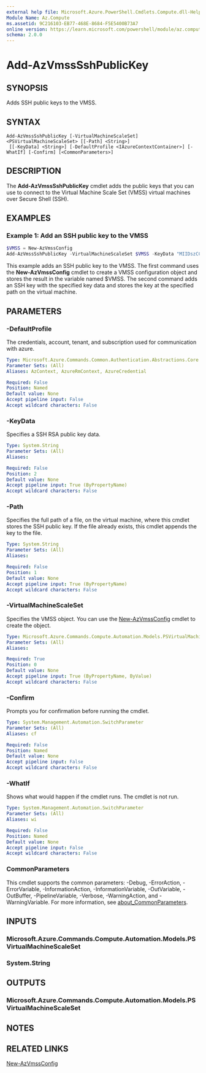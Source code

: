 ```yaml
---
external help file: Microsoft.Azure.PowerShell.Cmdlets.Compute.dll-Help.xml
Module Name: Az.Compute
ms.assetid: 9C216103-EB77-468E-8684-F5E5400B73A7
online version: https://learn.microsoft.com/powershell/module/az.compute/add-azvmsssshpublickey
schema: 2.0.0
---
```


# Add-AzVmssSshPublicKey

## SYNOPSIS
Adds SSH public keys to the VMSS.

## SYNTAX

```
Add-AzVmssSshPublicKey [-VirtualMachineScaleSet] <PSVirtualMachineScaleSet> [[-Path] <String>]
 [[-KeyData] <String>] [-DefaultProfile <IAzureContextContainer>] [-WhatIf] [-Confirm] [<CommonParameters>]
```

## DESCRIPTION
The **Add-AzVmssSshPublicKey** cmdlet adds the public keys that you can use to connect to the Virtual Machine Scale Set (VMSS) virtual machines over Secure Shell (SSH).

## EXAMPLES

### Example 1: Add an SSH public key to the VMSS
```powershell
$VMSS = New-AzVmssConfig
Add-AzVmssSshPublicKey -VirtualMachineScaleSet $VMSS -KeyData "MIIDszCCApugAwIBAgIJALBV9YJCF/tAMA0GCSq12Ib3DQEB21QUAMEUxCzAJBgNV" -Path "/home/admin/.ssh/authorized_keys"
```

This example adds an SSH public key to the VMSS.
The first command uses the **New-AzVmssConfig** cmdlet to create a VMSS configuration object and stores the result in the variable named $VMSS.
The second command adds an SSH key with the specified key data and stores the key at the specified path on the virtual machine.

## PARAMETERS

### -DefaultProfile
The credentials, account, tenant, and subscription used for communication with azure.

```yaml
Type: Microsoft.Azure.Commands.Common.Authentication.Abstractions.Core.IAzureContextContainer
Parameter Sets: (All)
Aliases: AzContext, AzureRmContext, AzureCredential

Required: False
Position: Named
Default value: None
Accept pipeline input: False
Accept wildcard characters: False
```

### -KeyData
Specifies a SSH RSA public key data.

```yaml
Type: System.String
Parameter Sets: (All)
Aliases:

Required: False
Position: 2
Default value: None
Accept pipeline input: True (ByPropertyName)
Accept wildcard characters: False
```

### -Path
Specifies the full path of a file, on the virtual machine, where this cmdlet stores the SSH public key.
If the file already exists, this cmdlet appends the key to the file.

```yaml
Type: System.String
Parameter Sets: (All)
Aliases:

Required: False
Position: 1
Default value: None
Accept pipeline input: True (ByPropertyName)
Accept wildcard characters: False
```

### -VirtualMachineScaleSet
Specifies the VMSS object.
You can use the [New-AzVmssConfig](./New-AzVmssConfig.md) cmdlet to create the object.

```yaml
Type: Microsoft.Azure.Commands.Compute.Automation.Models.PSVirtualMachineScaleSet
Parameter Sets: (All)
Aliases:

Required: True
Position: 0
Default value: None
Accept pipeline input: True (ByPropertyName, ByValue)
Accept wildcard characters: False
```

### -Confirm
Prompts you for confirmation before running the cmdlet.

```yaml
Type: System.Management.Automation.SwitchParameter
Parameter Sets: (All)
Aliases: cf

Required: False
Position: Named
Default value: None
Accept pipeline input: False
Accept wildcard characters: False
```

### -WhatIf
Shows what would happen if the cmdlet runs. The cmdlet is not run.

```yaml
Type: System.Management.Automation.SwitchParameter
Parameter Sets: (All)
Aliases: wi

Required: False
Position: Named
Default value: None
Accept pipeline input: False
Accept wildcard characters: False
```

### CommonParameters
This cmdlet supports the common parameters: -Debug, -ErrorAction, -ErrorVariable, -InformationAction, -InformationVariable, -OutVariable, -OutBuffer, -PipelineVariable, -Verbose, -WarningAction, and -WarningVariable. For more information, see [about_CommonParameters](http://go.microsoft.com/fwlink/?LinkID=113216).

## INPUTS

### Microsoft.Azure.Commands.Compute.Automation.Models.PSVirtualMachineScaleSet

### System.String

## OUTPUTS

### Microsoft.Azure.Commands.Compute.Automation.Models.PSVirtualMachineScaleSet

## NOTES

## RELATED LINKS

[New-AzVmssConfig](./New-AzVmssConfig.md)

